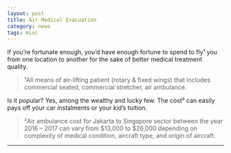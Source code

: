 ```yaml
---
layout: post
title: Air Medical Evacuation
category: news
tags: misc
---
```


If you’re fortunate enough, you’d have enough fortune to spend to fly¹ you from one location to another for the sake of better medical treatment quality.

>¹All means of air-lifting patient (rotary & fixed wings) that includes commercial seated, commercial stretcher, air ambulance.

Is it popular? Yes, among the wealthy and lucky few. The cost² can easily pays off your car instalments or your kid’s tuition.

>²Air ambulance cost for Jakarta to Singapore sector between the year 2016 – 2017 can vary from $13,000 to $26,000 depending on complexity of medical condition, aircraft type, and origin of aircraft.


---
